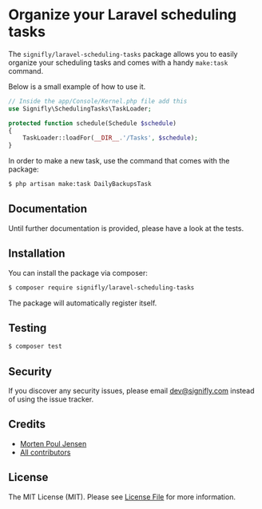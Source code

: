 # Organize your Laravel scheduling tasks

The `signifly/laravel-scheduling-tasks` package allows you to easily organize your scheduling tasks and comes with a handy `make:task` command.

Below is a small example of how to use it.

```php
// Inside the app/Console/Kernel.php file add this
use Signifly\SchedulingTasks\TaskLoader;

protected function schedule(Schedule $schedule)
{
    TaskLoader::loadFor(__DIR__.'/Tasks', $schedule);
}
```

In order to make a new task, use the command that comes with the package:

```bash
$ php artisan make:task DailyBackupsTask
```

## Documentation
Until further documentation is provided, please have a look at the tests.

## Installation

You can install the package via composer:

```bash
$ composer require signifly/laravel-scheduling-tasks
```

The package will automatically register itself.

## Testing
```bash
$ composer test
```

## Security

If you discover any security issues, please email dev@signifly.com instead of using the issue tracker.

## Credits

- [Morten Poul Jensen](https://github.com/pactode)
- [All contributors](../../contributors)

## License

The MIT License (MIT). Please see [License File](LICENSE.md) for more information.
